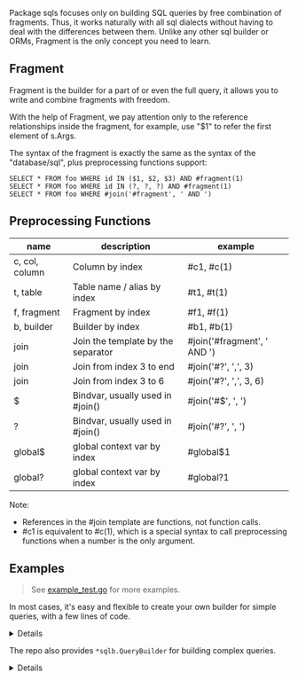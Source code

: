 Package sqls focuses only on building SQL queries by free combination
of fragments. Thus, it works naturally with all sql dialects without
having to deal with the differences between them. Unlike any other
sql builder or ORMs, Fragment is the only concept you need to learn.

## Fragment

Fragment is the builder for a part of or even the full query, it allows you
to write and combine fragments with freedom.

With the help of Fragment, we pay attention only to the reference relationships
inside the fragment, for example, use "$1" to refer the first element of s.Args.

The syntax of the fragment is exactly the same as the syntax of the "database/sql",
plus preprocessing functions support:

	SELECT * FROM foo WHERE id IN ($1, $2, $3) AND #fragment(1)
	SELECT * FROM foo WHERE id IN (?, ?, ?) AND #fragment(1)
	SELECT * FROM foo WHERE #join('#fragment', ' AND ')

## Preprocessing Functions

| name           | description                        | example                     |
| -------------- | ---------------------------------- | --------------------------- |
| c, col, column | Column by index                    | #c1, #c(1)                  |
| t, table       | Table name / alias by index        | #t1, #t(1)                  |
| f, fragment    | Fragment by index                  | #f1, #f(1)                  |
| b, builder     | Builder by index                   | #b1, #b(1)                  |
| join           | Join the template by the separator | #join('#fragment', ' AND ') |
| join           | Join from index 3 to end           | #join('#?', ',', 3)         |
| join           | Join from index 3 to 6             | #join('#?', ',', 3, 6)      |
| $              | Bindvar, usually used in #join()   | #join('#$', ', ')           |
| ?              | Bindvar, usually used in #join()   | #join('#?', ', ')           |
| global$        | global context  var by index       | #global$1                   |
| global?        | global context  var by index       | #global?1                   |

Note:
  - References in the #join template are functions, not function calls.
  - #c1 is equivalent to #c(1), which is a special syntax to call preprocessing functions when a number is the only argument.

## Examples

> See [example_test.go](./example_test.go) for more examples.

In most cases, it's easy and flexible to create your own builder  for simple queries, with a few lines of code.

<details>

```go
func Example_update() {
	update := &sqlf.Fragment{
		Prefix: "",
		Raw:    "UPDATE #t1 SET #join('#c=#$', ', ')",
	}
	where := &sqlf.Fragment{
		Prefix: "WHERE",
		Raw:    "#join('#fragment', ' AND ')",
	}
	// consider wrapping it with your own builder 
	// to provide a more friendly APIs
	builder := &sqlf.Fragment{
		Raw: "#join('#fragment', ' ')",
		Fragments: []*sqlf.Fragment{
			update,
			where,
		},
	}

	var users sqlf.Table = "users"
	update.WithTables(users)
	update.WithColumns(users.Expressions("name", "email")...)
	update.WithArgs("jebbs", "qjebbs@gmail.com")
	// append as many conditions as you want
	where.AppendFragments(&sqlf.Fragment{
		Raw:     "#c1=$1",
		Columns: users.Expressions("id"),
		Args:    []any{1},
	})

	bulit, args, err := builder.Build()
	if err != nil {
		panic(err)
	}
	fmt.Println(bulit)
	fmt.Println(args)
	// Output:
	// UPDATE users SET name=$1, email=$2 WHERE id=$3
	// [jebbs qjebbs@gmail.com 1]
}
```
</details>

The repo also provides `*sqlb.QueryBuilder` for building complex queries.

<details>

```go
func ExampleQueryBuilder_Build() {
	var (
		foo = sqlb.NewTable("foo", "f")
		bar = sqlb.NewTable("bar", "b")
	)
	b := sqlb.NewQueryBuilder().
		Select(foo.Column("*")).
		From(foo).
		InnerJoin(bar, &sqlf.Fragment{
			Raw: "#c1=#c2",
			Columns: []*sqlf.TableColumn{
				bar.Column("foo_id"),
				foo.Column("id"),
			},
		}).
		Where(&sqlf.Fragment{
			Raw:     "(#c1=$1 OR #c2=$1)",
			Columns: foo.Columns("a", "b"),
			Args:    []any{1},
		}).
		Where2(bar.Column("c"), "=", 2)

	query, args, err := b.BindVar(syntax.Dollar).Build()
	if err != nil {
		panic(err)
	}
	fmt.Println(query)
	fmt.Println(args)
	query, args, err = b.BindVar(syntax.Question).Build()
	if err != nil {
		panic(err)
	}
	fmt.Println(query)
	fmt.Println(args)
	// Output:
	// SELECT f.* FROM foo AS f INNER JOIN bar AS b ON b.foo_id=f.id WHERE (f.a=$1 OR f.b=$1) AND b.c=$2
	// [1 2]
	// SELECT f.* FROM foo AS f INNER JOIN bar AS b ON b.foo_id=f.id WHERE (f.a=? OR f.b=?) AND b.c=?
	// [1 1 2]
}
```
</details>